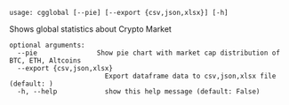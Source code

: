 ```
usage: cgglobal [--pie] [--export {csv,json,xlsx}] [-h]
```

Shows global statistics about Crypto Market

```
optional arguments:
  --pie               Show pie chart with market cap distribution of BTC, ETH, Altcoins
  --export {csv,json,xlsx}
                        Export dataframe data to csv,json,xlsx file (default: )
  -h, --help            show this help message (default: False)
```
